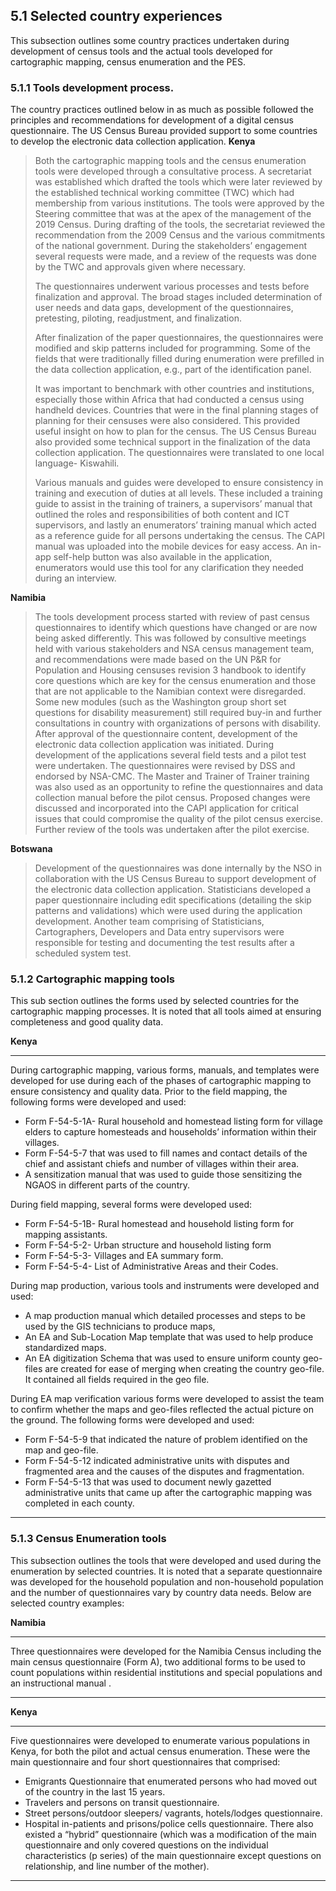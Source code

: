 ## 5.1 Selected country experiences
This subsection outlines some country practices undertaken during development of census tools and the actual tools developed for cartographic mapping, census enumeration and the PES.

### 5.1.1	Tools development process. 
The country practices outlined below in as much as possible followed the principles and recommendations for development of a digital census questionnaire. The US Census Bureau provided support to some countries to develop the electronic data collection application.
**Kenya**
>Both the cartographic mapping tools and the census enumeration tools were developed through a consultative process. A secretariat was established which drafted the tools which were later reviewed by the established technical working committee (TWC) which had membership from various institutions. The tools were approved by the Steering committee that was at the apex of the management of the 2019 Census. During drafting of the tools, the secretariat reviewed the recommendation from the 2009 Census and the various commitments of the national government. During the stakeholders’ engagement several requests were made, and a review of the requests was done by the TWC and approvals given where necessary.
>
>The questionnaires underwent various processes and tests before finalization and approval. The broad stages included determination of user needs and data gaps, development of the questionnaires, pretesting, piloting, readjustment, and finalization.
>
>After finalization of the paper questionnaires, the questionnaires were modified and skip patterns included for programming. Some of the fields that were traditionally filled during enumeration were prefilled in the data collection application, e.g., part of the identification panel.
>
>It was important to benchmark with other countries and institutions, especially those within Africa that had conducted a census using handheld devices. Countries that were in the final planning stages of planning for their censuses were also considered. This provided useful insight on how to plan for the census. The US Census Bureau also provided some technical support in the finalization of the data collection application. The questionnaires were translated to one local language- Kiswahili. 
>
>Various manuals and guides were developed to ensure consistency in training and execution of duties at all levels. These included a training guide to assist in the training of trainers, a supervisors’ manual that outlined the roles and responsibilities of both content and ICT supervisors, and lastly an enumerators’ training manual which acted as a reference guide for all persons undertaking the census.
The CAPI manual was uploaded into the mobile devices for easy access. An in-app self-help button was also available in the application, enumerators would use this tool for any clarification they needed during an interview.

**Namibia**
>The tools development process started with review of past census questionnaires to identify which questions have changed or are now being asked differently. This was followed by consultive meetings held with various stakeholders and NSA census management team, and recommendations were made based on the UN P&R for Population and Housing censuses revision 3 handbook to identify core questions which are key for the census enumeration and those that are not applicable to the Namibian context were disregarded. Some new modules (such as the Washington group short set questions for disability measurement) still required buy-in and further consultations in country with organizations of persons with disability.
>After approval of the questionnaire content, development of the electronic data collection application was initiated. During development of the applications several field tests and a pilot test were undertaken. The questionnaires were revised by DSS and endorsed by NSA-CMC. The Master and Trainer of Trainer training was also used as an opportunity to refine the questionnaires and data collection manual before the pilot census. Proposed changes were discussed and incorporated into the CAPI application for critical issues that could compromise the quality of the pilot census exercise. Further review of the tools was undertaken after the pilot exercise. 

**Botswana**
>Development of the questionnaires was done internally by the NSO in collaboration with the US Census Bureau to support development of the electronic data collection application. Statisticians developed a paper questionnaire including edit specifications (detailing the skip patterns and validations) which were used during the application development. Another team comprising of Statisticians, Cartographers, Developers and Data entry supervisors were responsible for testing and documenting the test results after a scheduled system test.

### 5.1.2 Cartographic mapping tools 
This sub section outlines the forms used by selected countries for the cartographic mapping processes. It is noted that all tools aimed at ensuring completeness  and good quality data.

**Kenya**
_____________________________________________
During cartographic mapping, various forms, manuals, and templates were developed for use during each of the phases of cartographic mapping to ensure consistency and quality data. 
Prior to the field mapping, the following forms were developed and used: 
-	Form F-54-5-1A- Rural household and homestead listing form for village elders to capture homesteads and households’ information within their villages.
-	Form F-54-5-7 that was used to fill names and contact details of the chief and assistant chiefs and number of villages within their area. 
-	A sensitization manual that was used to guide those sensitizing the NGAOS in different parts of the country.  

During field mapping, several forms were developed used:
-	Form F-54-5-1B- Rural homestead and household listing form for mapping assistants.
-	Form F-54-5-2- Urban structure and household listing form 
-	Form F-54-5-3- Villages and EA summary form.
-	Form F-54-5-4- List of Administrative Areas and their Codes. 

During map production, various tools and instruments were developed and used: 
-	A map production manual which detailed processes and steps to be used by the GIS technicians to produce maps, 
-	An EA and Sub-Location Map template that was used to help produce standardized maps.
-	An EA digitization Schema that was used to ensure uniform county geo-files are created for ease of merging when creating the country geo-file. It contained all fields required in the geo file. 

During EA map verification various forms were developed to assist the team to confirm whether the maps and geo-files reflected the actual picture on the ground. The following forms were developed and used:
-	Form F-54-5-9 that indicated the nature of problem identified on the map and geo-file.
-	Form F-54-5-12 indicated administrative units with disputes and fragmented area and the causes of the disputes and fragmentation.
-	Form F-54-5-13 that was used to document newly gazetted  administrative units that came up after the cartographic mapping was completed in each county.
__________________________________________________________

### 5.1.3 Census Enumeration tools
This subsection outlines the tools that were developed and used during the enumeration by selected countries. It is noted that a separate questionnaire was developed for the household population and non-household population and the number of questionnaires vary by country data needs. Below are selected country examples:

**Namibia**
_________________________________________________________
Three questionnaires were developed for the Namibia Census including the main census questionnaire (Form A), two additional forms to be used to count populations within residential institutions and special populations and an instructional manual .
________________________________________________________
**Kenya**
________________________________________________________
Five questionnaires were developed to enumerate various populations in Kenya, for both the pilot and actual census enumeration. These were the main questionnaire and four short questionnaires that comprised: 
-	Emigrants Questionnaire that enumerated persons who had moved out of the country in the last 15 years. 
-	Travelers and persons on transit questionnaire. 
-	Street persons/outdoor sleepers/ vagrants, hotels/lodges questionnaire.
-	Hospital in-patients and prisons/police cells questionnaire.
There also existed a “hybrid” questionnaire (which was a modification of the main questionnaire and only covered questions on the individual characteristics (p series) of the main questionnaire except questions on relationship, and line number of the mother).
________________________________________________________

